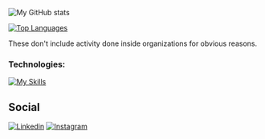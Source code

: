 
![My GitHub stats](https://github-readme-stats-eight-lemon-89.vercel.app/api?username=jandresen99&show_icons=true&hide=stars&theme=transparent&&rank_icon=github&title_color=fff&icon_color=79ff97&text_color=9f9f9f&bg_color=151515)

[![Top Languages](https://github-readme-stats-eight-lemon-89.vercel.app/api/top-langs/?username=jandresen99&layout=compact&title_color=fff&icon_color=79ff97&text_color=9f9f9f&bg_color=151515)](https://github.com/anuraghazra/github-readme-stats)

These don't include activity done inside organizations for obvious reasons.

### Technologies:
[![My Skills](https://skillicons.dev/icons?i=python,go,rust,aws,azure,terraform,docker,kubernetes,mysql)](https://skillicons.dev)

## Social

[![Linkedin](https://img.shields.io/badge/Linkedin-181717.svg?style=flat&logo=linkedin)](https://www.linkedin.com/in/joaquin-andresen-52378711a)
[![Instagram](https://img.shields.io/badge/Instagram-181717.svg?style=flat&logo=instagram)](https://www.instagram.com/joacoandresen?igsh=bnhlaW1xcGxuMjhj&utm_source=qr)
